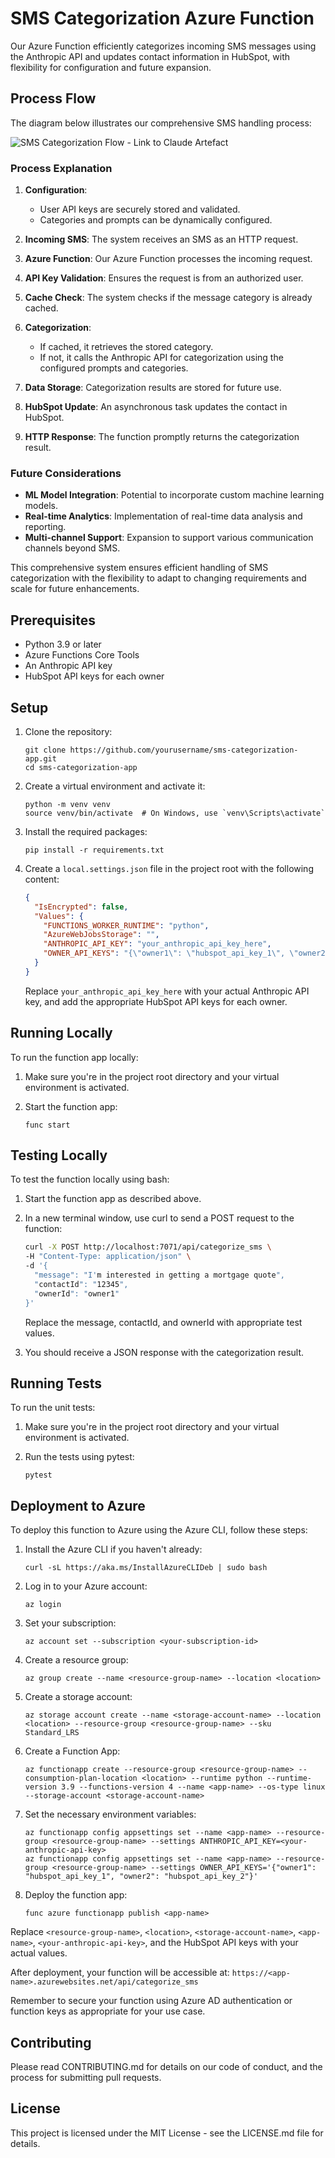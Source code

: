 # SMS Categorization Azure Function

Our Azure Function efficiently categorizes incoming SMS messages using the Anthropic API and updates contact information in HubSpot, with flexibility for configuration and future expansion.

## Process Flow

The diagram below illustrates our comprehensive SMS handling process:

![SMS Categorization Flow - Link to Claude Artefact](https://claude.site/artifacts/27dcaf01-b26e-472b-b5d0-eaf58e82f831)

### Process Explanation

1. **Configuration**:
   - User API keys are securely stored and validated.
   - Categories and prompts can be dynamically configured.

2. **Incoming SMS**: The system receives an SMS as an HTTP request.

3. **Azure Function**: Our Azure Function processes the incoming request.

4. **API Key Validation**: Ensures the request is from an authorized user.

5. **Cache Check**: The system checks if the message category is already cached.

6. **Categorization**: 
   - If cached, it retrieves the stored category.
   - If not, it calls the Anthropic API for categorization using the configured prompts and categories.

7. **Data Storage**: Categorization results are stored for future use.

8. **HubSpot Update**: An asynchronous task updates the contact in HubSpot.

9. **HTTP Response**: The function promptly returns the categorization result.

### Future Considerations

- **ML Model Integration**: Potential to incorporate custom machine learning models.
- **Real-time Analytics**: Implementation of real-time data analysis and reporting.
- **Multi-channel Support**: Expansion to support various communication channels beyond SMS.

This comprehensive system ensures efficient handling of SMS categorization with the flexibility to adapt to changing requirements and scale for future enhancements.

## Prerequisites

- Python 3.9 or later
- Azure Functions Core Tools
- An Anthropic API key
- HubSpot API keys for each owner

## Setup

1. Clone the repository:
   ```
   git clone https://github.com/yourusername/sms-categorization-app.git
   cd sms-categorization-app
   ```

2. Create a virtual environment and activate it:
   ```
   python -m venv venv
   source venv/bin/activate  # On Windows, use `venv\Scripts\activate`
   ```

3. Install the required packages:
   ```
   pip install -r requirements.txt
   ```

4. Create a `local.settings.json` file in the project root with the following content:
   ```json
   {
     "IsEncrypted": false,
     "Values": {
       "FUNCTIONS_WORKER_RUNTIME": "python",
       "AzureWebJobsStorage": "",
       "ANTHROPIC_API_KEY": "your_anthropic_api_key_here",
       "OWNER_API_KEYS": "{\"owner1\": \"hubspot_api_key_1\", \"owner2\": \"hubspot_api_key_2\"}"
     }
   }
   ```
   Replace `your_anthropic_api_key_here` with your actual Anthropic API key, and add the appropriate HubSpot API keys for each owner.

## Running Locally

To run the function app locally:

1. Make sure you're in the project root directory and your virtual environment is activated.

2. Start the function app:
   ```
   func start
   ```

## Testing Locally

To test the function locally using bash:

1. Start the function app as described above.

2. In a new terminal window, use curl to send a POST request to the function:
   ```bash
   curl -X POST http://localhost:7071/api/categorize_sms \
   -H "Content-Type: application/json" \
   -d '{
     "message": "I'm interested in getting a mortgage quote",
     "contactId": "12345",
     "ownerId": "owner1"
   }'
   ```

   Replace the message, contactId, and ownerId with appropriate test values.

3. You should receive a JSON response with the categorization result.

## Running Tests

To run the unit tests:

1. Make sure you're in the project root directory and your virtual environment is activated.

2. Run the tests using pytest:
   ```
   pytest
   ```

## Deployment to Azure

To deploy this function to Azure using the Azure CLI, follow these steps:

1. Install the Azure CLI if you haven't already:
   ```
   curl -sL https://aka.ms/InstallAzureCLIDeb | sudo bash
   ```

2. Log in to your Azure account:
   ```
   az login
   ```

3. Set your subscription:
   ```
   az account set --subscription <your-subscription-id>
   ```

4. Create a resource group:
   ```
   az group create --name <resource-group-name> --location <location>
   ```

5. Create a storage account:
   ```
   az storage account create --name <storage-account-name> --location <location> --resource-group <resource-group-name> --sku Standard_LRS
   ```

6. Create a Function App:
   ```
   az functionapp create --resource-group <resource-group-name> --consumption-plan-location <location> --runtime python --runtime-version 3.9 --functions-version 4 --name <app-name> --os-type linux --storage-account <storage-account-name>
   ```

7. Set the necessary environment variables:
   ```
   az functionapp config appsettings set --name <app-name> --resource-group <resource-group-name> --settings ANTHROPIC_API_KEY=<your-anthropic-api-key>
   az functionapp config appsettings set --name <app-name> --resource-group <resource-group-name> --settings OWNER_API_KEYS='{"owner1": "hubspot_api_key_1", "owner2": "hubspot_api_key_2"}'
   ```

8. Deploy the function app:
   ```
   func azure functionapp publish <app-name>
   ```

Replace `<resource-group-name>`, `<location>`, `<storage-account-name>`, `<app-name>`, `<your-anthropic-api-key>`, and the HubSpot API keys with your actual values.

After deployment, your function will be accessible at:
`https://<app-name>.azurewebsites.net/api/categorize_sms`

Remember to secure your function using Azure AD authentication or function keys as appropriate for your use case.

## Contributing

Please read CONTRIBUTING.md for details on our code of conduct, and the process for submitting pull requests.

## License

This project is licensed under the MIT License - see the LICENSE.md file for details.
